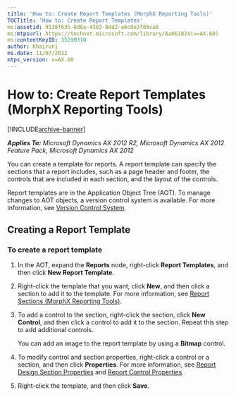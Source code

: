 ```yaml
---
title: 'How to: Create Report Templates (MorphX Reporting Tools)'
TOCTitle: 'How to: Create Report Templates'
ms:assetid: 9138f635-8d6a-4383-8dd2-a6c0e3f89ca8
ms:mtpsurl: https://technet.microsoft.com/library/Aa661024(v=AX.60)
ms:contentKeyID: 35290310
author: Khairunj
ms.date: 11/07/2012
mtps_version: v=AX.60
---
```


# How to: Create Report Templates (MorphX Reporting Tools) 


[!INCLUDE[archive-banner](includes/archive-banner.md)]


_**Applies To:** Microsoft Dynamics AX 2012 R2, Microsoft Dynamics AX 2012 Feature Pack, Microsoft Dynamics AX 2012_

You can create a template for reports. A report template can specify the sections that a report includes, such as a page header and footer, the controls that are included in each section, and the layout of the controls.

Report templates are in the Application Object Tree (AOT). To manage changes to AOT objects, a version control system is available. For more information, see [Version Control System](https://technet.microsoft.com/library/aa639568\(v=ax.60\)).

## Creating a Report Template

### To create a report template

1.  In the AOT, expand the **Reports** node, right-click **Report Templates**, and then click **New Report Template**.

2.  Right-click the template that you want, click **New**, and then click a section to add it to the template. For more information, see [Report Sections (MorphX Reporting Tools)](report-sections-morphx-reporting-tools.md).

3.  To add a control to the section, right-click the section, click **New Control**, and then click a control to add it to the section. Repeat this step to add additional controls.
    
    You can add an image to the report template by using a **Bitmap** control.

4.  To modify control and section properties, right-click a control or a section, and then click **Properties**. For more information, see [Report Design Section Properties](https://technet.microsoft.com/library/aa643974\(v=ax.60\)) and [Report Control Properties](https://technet.microsoft.com/library/aa652720\(v=ax.60\)).

5.  Right-click the template, and then click **Save**.

